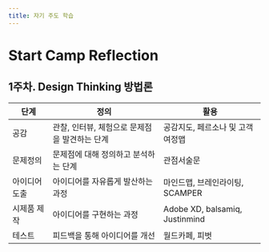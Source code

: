 ```yaml
---
title: 자기 주도 학습
---
```


# Start Camp Reflection

## 1주차.  Design Thinking 방법론

| 단계          | 정의                                          | 활용                             |
| ------------- | --------------------------------------------- | -------------------------------- |
| 공감          | 관찰, 인터뷰, 체험으로 문제점을 발견하는 단계 | 공감지도, 페르소나 및 고객여정맵 |
| 문제정의      | 문제점에 대해 정의하고 분석하는 단계          | 관점서술문                       |
| 아이디어 도출 | 아이디어를 자유롭게 발산하는 과정             | 마인드맵, 브레인라이팅, SCAMPER  |
| 시제품 제작   | 아이디어를 구현하는 과정                      | Adobe XD, balsamiq, Justinmind   |
| 테스트        | 피드백을 통해 아이디어를 개선                 | 월드카페, 피벗                   |
